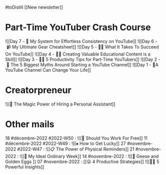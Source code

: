 #toDistill
[[New newsletter]]
# Part-Time YouTuber Crash Course
![[Day 7 - 🤝 My System for Effortless Consistency on YouTube]]
![[Day 6 - 📹 My Ultimate Gear Cheatsheet]]
![[Day 5 - 🧞‍♂️ What It Takes To Succeed On YouTube]]
![[Day 4 - 👨‍🏫 Creating Valuable Educational Content is a Skill]]
![[Day 3 - 👨‍⚕️ 5 Productivity Tips for Part-Time YouTubers]]
![[Day 2 - 🙈 The 5 Biggest Myths Around Starting a YouTube Channel]]
![[Day 1 - 🤯A YouTube Channel Can Change Your Life]]
# Creatorpreneur
![[💁 The Magic Power of Hiring a Personal Assistant]]
# Other mails
18 #décembre-2022 #2022-W50 : ![[🧐 Should You Work For Free]]
11 #décembre-2022 #2022-W49 : ![[♠️  How to Get Lucky]]
27 #novembre-2022 #2022-W47 : ![[📋 The Power of Physical Reminders]]
21 #novembre-2022 : ![[📆 My Ideal Ordinary Week]]
14 #novembre-2022 : ![[🥚 Geese and Golden Eggs ]]
07 #novembre-2022 : [[😛 4 Productive Strategies]]
![[🧘‍♂️ 5 Powerful Insights]]